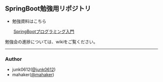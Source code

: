 ## SpringBoot勉強用リポジトリ

- 勉強資料はこちら

　　[SpringBootプログラミング入門](https://www.amazon.co.jp/SpringBoot%E3%83%97%E3%83%AD%E3%82%B0%E3%83%A9%E3%83%9F%E3%83%B3%E3%82%B0%E5%85%A5%E9%96%80-%E6%8E%8C%E7%94%B0-%E6%B4%A5%E8%80%B6%E4%B9%83/dp/4798045659/ref=sr_1_3?ie=UTF8&qid=1480464595&sr=8-3&keywords=spring+boot)

勉強会の進捗については、wikiをご覧ください。

---

### Author
- junk0612([@junk0612](https://github.com/junk0612))
- mahaker([@mahaker](https://github.com/mahaker))
